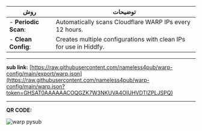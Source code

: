 | روش | توضیحات |
| --- | --- |
| - **Periodic Scan**: | Automatically scans Cloudflare WARP IPs every 12 hours. |
| - **Clean Config**: | Creates multiple configurations with clean IPs for use in Hiddfy.|

<hr>

**sub link:**
[https://raw.githubusercontent.com/nameless4pub/warp-config/main/export/warp.json](https://raw.githubusercontent.com/nameless4pub/warp-config/main/warp.json?token=GHSAT0AAAAAACOQGZK7W3NKUVA4OIUHVDTIZPLJSPQ)

<hr>

**QR CODE:**

![warp pysub](https://github.com/nameless4pub/warp-config/assets/125909629/5f2498ef-7186-4c42-8f1e-afc8e198fc3c)

